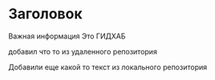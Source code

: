 # Заголовок
Важная информация
Это ГИДХАБ

добавил что то из удаленного репозитория

Добавили еще какой то текст из локального репозитория